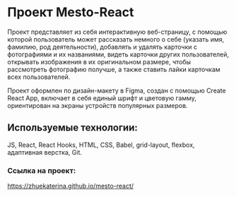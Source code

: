 # Проект Mesto-React

Проект представляет из себя интерактивную веб-страницу, с помощью которой пользователь может рассказать немного о себе (указать имя, фамилию, род деятельности), добавлять и удалять карточки с фотографиями и их названиями, видеть карточки других пользователей, открывать изображения в их оригинальном размере, чтобы рассмотреть фотографию получше, а также ставить лайки карточкам всех пользователей. 

Проект оформлен по дизайн-макету в Figma, создан с помощью Create React App, включает в себя единый шрифт и цветовую гамму, ориентирован на экраны устройств популярных размеров.

## Используемые технологии: 
JS, React, React Hooks, HTML, CSS, Babel, grid-layout, flexbox, адаптивная верстка, Git.

### Ссылка на проект:
https://zhuekaterina.github.io/mesto-react/